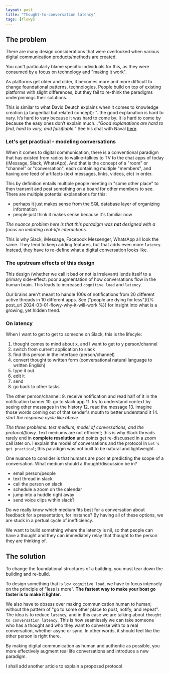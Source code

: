 ```yaml
---
layout: post
title: "Thought-to-conversation latency"
tags: [flowy]
---
```


## The problem
There are many design considerations that were overlooked when various digital communication products/methods are created.

You can't particularly blame specific individuals for this, as they were consumed by a focus on technology and "making it work".

As platforms get older and older, it becomes more and more difficult to change foundational patterns, technologies. People build on top of existing platforms with slight differences, but they fail to re-think the paradigms underpinnings their solutions.

This is similar to what David Deutch explains when it comes to knowledge creation (a tangential but related concept): "..the good explanation is hard to vary. It’s hard to vary because it was hard to come by. It is hard to come by because the easy ones don’t explain much..._"Good explanations are hard to find, hard to vary, and falsifiable."_ See his chat with Naval [here](https://nav.al/david-deutsch).

### Let's get practical - modeling conversations
When it comes to digital communication, there is a conventional paradigm that has existed from radios to walkie-talkies to TV to the chat apps of today (iMessage, Slack, WhatsApp). And that is the concept of a "room" or "channel" or "conversation", each containing multiple "members", and having one feed of artifacts (text messages, links, videos, etc) in order.

This by definition entails multiple people meeting in "some other place" to then transmit and post something on a board for other members to see. There are multiple potential explanations for this:
- perhaps it just makes sense from the SQL database layer of organizing information
- people just think it makes sense because it's familiar now

_The nuance problem here is that this paradigm was **not** designed with a focus on imitating real-life interactions._

This is why Slack, iMessage, Facebook Messenger, WhatsApp all look the same. They tend to keep adding features, but that adds even more `latency`. Instead, they have to re-define what a digital conversation looks like.

### The upstream effects of this design
This design (whether we call it bad or not is irrelevant) lends itself to a primary side-effect: poor augmentation of how conversations flow in the human brain. This leads to increased `cognitive load` and `latency`.

Our brains aren't meant to handle 100s of notifications from 20 different active threads in 10 different apps. See ["people are dying for less"]({% post_url 2024-03-01-flowy-why-it-will-work %}) for insight into what is a growing, yet hidden trend.

### On latency
When I want to get to get to someone on Slack, this is the lifecyle:
1. thought comes to mind about x, and I want to get to y person/channel
2. switch from current application to slack
3. find this person in the interface (person/channel)
4. convert thought to written form (conversational natural language to written English)
5. type it out
6. edit it
7. send
8. go back to other tasks

The other person/channel:
9. receive notification and read half of it in the notification banner
10. go to slack app
11. try to understand context by seeing other messages in the history
12. read the message
13. imagine those words coming out of that sender's mouth to better understand it
14. _start the response cycle like above_

_The three problems: text medium, model of conversations, and the protocol/flowy._ Text mediums are not efficient; this is why Slack threads rarely end in **complete resolution** and points get re-discussed in a zoom call later on. I explain the model of conversations and the protocol in `Let's get practical`; this paradigm was not built to be natural and lightweight.

One nuance to consider is that humans are poor at predicting the scope of a conversation. What medium should a thought/discussion be in?
- email person/people
- text thread in slack
- call the person on slack
- schedule a zoom on the calendar
- jump into a huddle right away
- send voice clips within slack?

Do we really know which medium fits best for a conversation about feedback for a presentation, for instance? By having all of these options, we are stuck in a pertual cycle of inefficiency.

We want to build something where the latency is nil, so that people can have a thought and they can immediately relay that thought to the person they are thinking of.

## The solution

To change the foundational structures of a building, you must tear down the building and re-build.

To design something that is `low cognitive load`, we have to focus intensely on the principle of "less is more". **The fastest way to make your boat go faster is to make it lighter.**

We also have to obsess over making communication human to human; without the pattern of "go to some other place to post, notify, and repeat". The idea is to reduce `latency`, and in this case we are talking about `thought to conversation latency`. This is how seamlessly we can take someone who has a thought and who they want to converse with to a real conversation, whether async or sync. In other words, it should feel like the other person is right there.

By making digital communication as human and authentic as possible, you more effectively augment real life conversations and introduce a new paradigm.

I shall add another article to explain a proposed protocol
